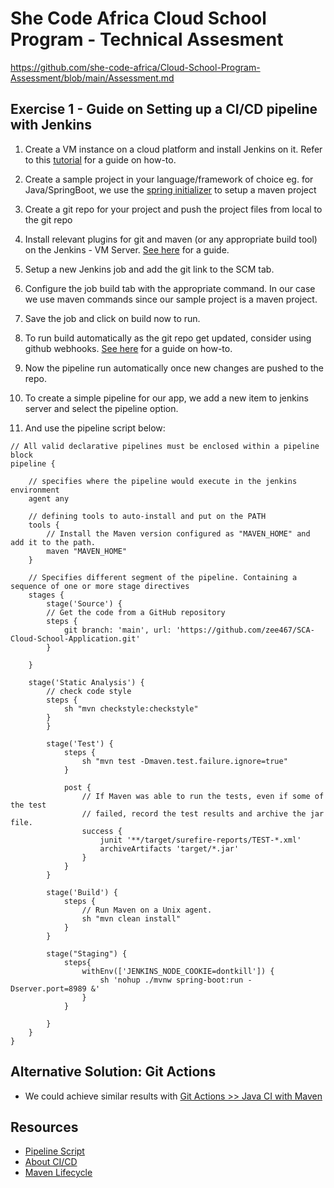 # She Code Africa Cloud School Program - Technical Assesment

https://github.com/she-code-africa/Cloud-School-Program-Assessment/blob/main/Assessment.md


## Exercise 1 - Guide on Setting up a CI/CD pipeline with Jenkins

1. Create a VM instance on a cloud platform and install Jenkins on it.
    Refer to this [tutorial](https://docs.microsoft.com/en-us/azure/developer/jenkins/configure-on-linux-vm) for a guide on how-to.
    
2. Create a sample project in your language/framework of choice
    eg. for Java/SpringBoot, we use the [spring initializer](https://start.spring.io/) to setup a maven project
    
3. Create a git repo for your project and push the project files from local to the git repo

4. Install relevant plugins for git and maven (or any appropriate build tool) on the Jenkins - VM Server. [See here](https://www.youtube.com/watch?v=GlQHS7FdVGM) for a guide.

5. Setup a new Jenkins job and add the git link to the SCM tab.

6. Configure the job build tab with the appropriate command. In our case we use maven commands since our sample project is a maven project.

7. Save the job and click on build now to run.

8. To run build automatically as the git repo get updated, consider using github webhooks. [See here](https://blogs.sap.com/2015/12/15/configuring-jenkins-to-run-a-build-automatically-on-code-push/) for a guide on how-to.

9. Now the pipeline run automatically once new changes are pushed to the repo.

10. To create a simple pipeline for our app, we add a new item to jenkins server and select the pipeline option.

11. And use the pipeline script below:

```
// All valid declarative pipelines must be enclosed within a pipeline block
pipeline {

    // specifies where the pipeline would execute in the jenkins environment
    agent any

    // defining tools to auto-install and put on the PATH
    tools {
        // Install the Maven version configured as "MAVEN_HOME" and add it to the path.
        maven "MAVEN_HOME"
    }

    // Specifies different segment of the pipeline. Containing a sequence of one or more stage directives
    stages {
    	stage('Source') {
		// Get the code from a GitHub repository
		steps {
		    git branch: 'main', url: 'https://github.com/zee467/SCA-Cloud-School-Application.git'
		}
            
	}
		
	stage('Static Analysis') {
		// check code style
		steps {
			sh "mvn checkstyle:checkstyle"
		}
        }
        
        stage('Test') {
            steps {
                sh "mvn test -Dmaven.test.failure.ignore=true"
            }
            
            post {
                // If Maven was able to run the tests, even if some of the test
                // failed, record the test results and archive the jar file.
                success {
                    junit '**/target/surefire-reports/TEST-*.xml'
                    archiveArtifacts 'target/*.jar'
                }
            }
        }
		
        stage('Build') {
            steps {
                // Run Maven on a Unix agent.
                sh "mvn clean install"
            }
        }
        
        stage("Staging") {
            steps{
                withEnv(['JENKINS_NODE_COOKIE=dontkill']) {
                    sh 'nohup ./mvnw spring-boot:run -Dserver.port=8989 &'
                }
            }
                
        }
    }
}
```


## Alternative Solution: Git Actions
- We could achieve similar results with [Git Actions >> Java CI with Maven](https://docs.github.com/en/actions/automating-builds-and-tests/building-and-testing-java-with-maven)


## Resources
- [Pipeline Script](https://www.jenkins.io/doc/book/pipeline/syntax/)
- [About CI/CD](https://www.guru99.com/ci-cd-pipeline.html)
- [Maven Lifecycle](https://maven.apache.org/guides/introduction/introduction-to-the-lifecycle.html#Lifecycle_Reference)

